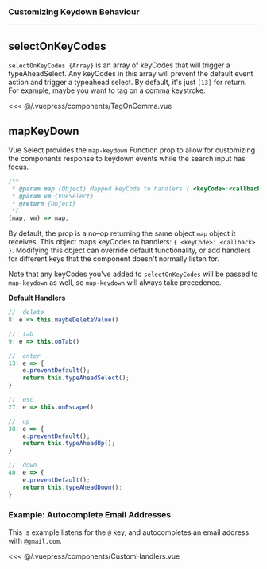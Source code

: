 ### Customizing Keydown Behaviour
---

## selectOnKeyCodes <Badge text="v3.3.0+" />

`selectOnKeyCodes {Array}` is an array of keyCodes that will trigger a typeAheadSelect. Any keyCodes
 in this array will prevent the default event action and trigger a typeahead select. By default, 
 it's just `[13]` for return. For example, maybe you want to tag on a comma keystroke:
 
<TagOnComma /> 
 
<<< @/.vuepress/components/TagOnComma.vue

## mapKeyDown <Badge text="v3.3.0+" />

Vue Select provides the `map-keydown` Function prop to allow for customizing the components response to 
keydown events while the search input has focus.

```js
/**
 * @param map {Object} Mapped keyCode to handlers { <keyCode>:<callback> }
 * @param vm {VueSelect}
 * @return {Object}
 */
(map, vm) => map,
```

By default, the prop is a no–op returning the same object `map` object it receives. This object
maps keyCodes to handlers: `{ <keyCode>: <callback> }`. Modifying this object can override default
functionality, or add handlers for different keys that the component doesn't normally listen for.

Note that any keyCodes you've added to `selectOnKeyCodes` will be passed to `map-keydown` as well,
so `map-keydown` will always take precedence.

**Default Handlers**

```js
//  delete
8: e => this.maybeDeleteValue()

//  tab
9: e => this.onTab()

//  enter
13: e => {
    e.preventDefault();
    return this.typeAheadSelect();
}

//  esc
27: e => this.onEscape()

//  up
38: e => {
    e.preventDefault();
    return this.typeAheadUp();
}

//  down
40: e => {
    e.preventDefault();
    return this.typeAheadDown();
}
```

### Example: Autocomplete Email Addresses

This is example listens for the `@` key, and autocompletes an email address with `@gmail.com`.

<CustomHandlers />

<<< @/.vuepress/components/CustomHandlers.vue

